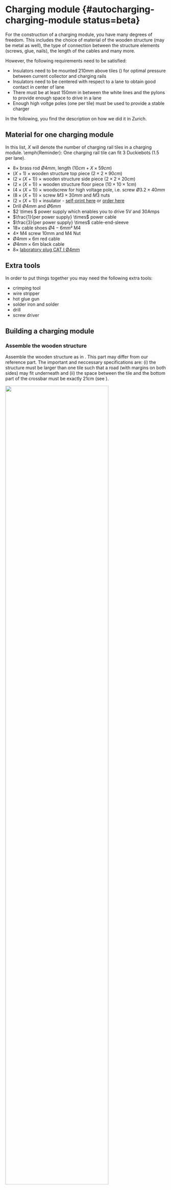 # Charging module {#autocharging-charging-module status=beta}

For the construction of a charging module, you have many degrees of freedom. This includes the choice of material of the wooden structure (may be metal as well), the type of connection between the structure elements (screws, glue, nails), the length of the cables and many more.

However, the following requirements need to be satisfied:

* Insulators need to be mounted $210mm$ above tiles ([](#fig:hv_pole_drawing)) for optimal pressure between current collector and charging rails
* Insulators need to be centered with respect to a lane to obtain good contact in center of lane
* There must be at least $150mm$ in between the white lines and the pylons to provide enough space to drive in a lane
* Enough high voltge poles (one per tile) must be used to provide a stable charger

In the following, you find the description on how we did it in Zurich.


## Material for one charging module

In this list, $X$ will denote the number of charging rail tiles in a charging module. \emph{Reminder}: One charging rail tile can fit $3$ Duckiebots ($1.5$ per lane).

* $8 \times$ brass rod $Ø4mm$, length ($10cm + X \times 59cm$)
* $(X + 1)$ $\times$ wooden structure top piece ($2 \times 2 \times 90cm$)
* $(2 \times (X + 1))$ $\times$ wooden structure side piece ($2 \times 2 \times 20cm$)
* $(2 \times (X + 1))$ $\times$ wooden structure floor piece ($10 \times 10 \times 1cm$)
* $(4 \times (X + 1))$ $\times$ woodscrew for high voltage pole, i.e. screw $Ø3.2 \times 40mm$
* $(8 \times (X + 1))$ $\times$ screw $M3 \times 30mm$ and $M3$ nuts
* $(2 \times (X + 1))$ $\times$ insulator - [self-print here](https://www.thingiverse.com/thing:2996297/files) or [order here](https://www.shapeways.com/product/QN3HP9EAH/megacity-insulator)
* Drill $Ø4mm$ and $Ø6mm$
* $2 \times $ power supply which enables you to drive 5V and 30Amps
* $\frac{1}{per power supply} \times$ power cable
* $\frac{3}{per power supply} \times$ cable-end-sleeve
* $18 \times$ cable shoes $Ø4-6mm²$ M4
* $4 \times$ M4 screw 10mm and M4 Nut
* $Ø4mm \times 6m$ red cable
* $Ø4mm \times 6m$ black cable
* $8 \times$ [laboratory plug CAT I Ø4mm](https://www.distrelec.ch/en/p/14048007)

## Extra tools
In order to put things together you may need the following extra tools:

* crimping tool
* wire stripper
* hot glue gun
* solder iron and solder
* drill
* screw driver


## Building a charging module


### Assemble the wooden structure

Assemble the wooden structure as in [](#fig:assembled_wooden_struc). This part may differ from our reference part. The important and neccessary specifications are: (i) the structure must be larger than one tile such that a road (with margins on both sides) may fit underneath and (ii) the space between the tile and the bottom part of the crossbar must be exactly 21cm (see [](#fig:hv_pole_drawing)).

<div figure-id="fig:assembled_wooden_struc">
<img src="images/assembled_wooden_struc.jpg" style="width: 80%"/>
<figcaption>
An assembled wodden structure.
</figcaption>
</div>


### Prepare for mounting the insulators

Make sure you have the parts ready seen in [](#fig:assembly_hv_pole).

<div figure-id="fig:assembly_hv_pole">
<img src="images/assembly_hv_pole.jpg" style="width: 80%"/>
<figcaption>
Parts needed to prepare and assemble a high voltage pole.
</figcaption>
</div>

### Drill the holes

Drill 3mm holes such that the insulators will be centered after mounting, seen in [](#fig:hv_pole_drawing)

<div figure-id="fig:hv_pole_drawing">
<img src="images/hv_pole_drawing.png" style="width: 80%"/>
<figcaption>
2D sketch of a high voltage pole.
</figcaption>
</div>

The 6mm holes (depth roughly 5mm) are optional and act as a hideout for the screw heads. The resulting holes should look like [](#fig:drilling_hole_hv_pole).

<div figure-id="fig:drilling_hole_hv_pole">
<img src="images/drilling_hole_hv_pole.jpg" style="width: 80%"/>
<figcaption>
Drilled holes.
</figcaption>
</div>

### Mount the insulator

Mount the insulator 3D prints as seen in [](#fig:assembled_insulator) and [](#fig:hidden_screw).

<div figure-id="fig:assembled_insulator">
<img src="images/assembled_insulator.jpg" style="width: 80%"/>
<figcaption>
The assembled insulator.
</figcaption>
</div>

<div figure-id="fig:hidden_screw">
<img src="images/hidden_screw.jpg" style="width: 80%"/>
<figcaption>
How the screw head is hidden.
</figcaption>
</div>


### Fix the high voltage poles to tiles

Use double-sided tape to mount the high voltage poles to the tiles ([](#fig:glued_wooden_structure)). Make sure that the high voltage poles are aligned throughout the whole charging module.

\emph{Optional}: you could also use hot glue instead of double-sided tape.


### Bend brass rails and mount them

Bend the charging rails 5cm on both sides (in the same direction) to ensure that Duckiebots do not get stuck when arriving at the charging rail tiles ([](#fig:glued_wooden_structure)).

Then, clip the brass rails into the insulators.

<div figure-id="fig:glued_wooden_structure">
<img src="images/glued_wooden_structure.jpg" style="width: 100%"/>
<figcaption>
Glued high voltage poles with clipped in charging rails.
</figcaption>
</div>

### Solder laboratory plugs

Strip the insulation of the four red and four black cables on both sides with a wire stripper off. Then solder four red and four black cables each to a laboratory plug as seen in [](#fig:soldered_plugs). These cables should be approximately 20-25cm long.

<div figure-id="fig:soldered_plugs">
<img src="images/soldered_plugs.jpg" style="width: 100%"/>
<figcaption>
Soldered laboratory plugs to the cables.
</figcaption>
</div>

### Attach cable shoes
In order to crimp a cable shoe onto a cable, you need the following things which you can see in [](#fig:crimping_tools).

<div figure-id="fig:crimping_tools">
<img src="images/crimping.jpg" style="width: 100%"/>
<figcaption>
Crimping tool with a cable and a cable shoe M4 $Ø4-6mm²$.
</figcaption>
</div>

First put the cable shoe onto the uninsulated cable such that it looks as in [](#fig:attached_crimped_cable). Then take the crimping tool, put the cable inside the yellow hole and press the cable shoe on it.

<div figure-id="fig:attached_crimped_cable">
<img src="images/crimped_cable.jpg" style="width: 100%"/>
<figcaption>
Crimped cable with a cable shoe.
</figcaption>
</div>

### Connect the cable to the power supply
Mount a cable shoe $Ø4-6mm²$ with a crimping tool on the other side of these cables you have soldered. Then connect two red and two black cables respectively together with another cable shoe with a M4 screw and a M4 nut as seen in [](#fig:connected_cables). Then connect to the third cable shoe the corresponding red/black cable which will go towards the power supply. This third cable should be long enough to reach the power supply. Also attach to the end of the third cable a cable shoe.

<div figure-id="fig:connected_cables">
<img src="images/cable_shoe_connection.jpg" style="width: 100%"/>
<figcaption>
Connection of the cables to the rails.
</figcaption>
</div>

### Plug the soldered laboratory plug cable to the brass rail
 Connect the laboratory plugs to the bended ends of the charging rails as seen in [](#fig:mounted_plugs). The cables of the brass rods must be polarized as seen in [](#fig:polarity_graph). Make sure that you connect the four rods on the left to one power supply and another four rods on the right to the other power supply.


<div figure-id="fig:mounted_plugs">
<img src="images/mounted_plugs.jpg" style="width: 100%"/>
<figcaption>
Connection between cables of power supply and charging rails.
</figcaption>
</div>


<div figure-id="fig:polarity_graph">
<img src="images/polarity_graph.png" style="width: 100%"/>
<figcaption>
The polarities of the brass rods.
</figcaption>
</div>

### Prepare the power cable for the power supply
Take the power cable [](#fig:pow_kabel) and strip the isolation off. Then attach a cable-end-sleeve with the crimping tool as seen in [](#fig:power_cable). Then connect the prepared cable to the power supply exactly as it is shown in [](#fig:attached_power_cable).

Note:
**It is important that ground, phase and neutral phase is connected the right way, so the colors need to match**.
<div figure-id="fig:pow_kabel">
<img src="images/powercable.jpg" style="width: 100%"/>
<figcaption>
A power cable.
</figcaption>
</div>

<p float="left">
<div figure-id="fig:power_cable">
<img src="images/power_cable.jpg" style="width: 100%"/>
<figcaption>
One end of the power cable before and after.
</figcaption>
</div>

<div figure-id="fig:attached_power_cable">
<img src="images/attached_power_cable.jpg" style="width: 100%"/>
<figcaption>
Attached power cable to the power supply.
</figcaption>
</div>
</p>

### Attach to power source
Connect the power supply to the rails. Red cable to V+ and black cable to V- as shown in [](#fig:powersupply). Make also a connection between the two power supplies ground, in order to have a common ground.

<div figure-id="fig:powersupply">
<img src="images/powersupply_attach.jpg" style="width: 80%"/>
<figcaption>
The connected power supply.
</figcaption>
</div>

### Adjust the output voltage of the power source
Turn on the power supply by plugging in the power cable. There is a voltage regulator - the plastic screw - (see [](#fig:powersupply)) next to the V+ connection - there you can adjust the voltage. Take a screw driver and a multimeter and measure the Voltage across V+ and V-. The Voltage should be adjusted to 5.5V.

### Test your setup

Place an assemblied Duckiebot [](#fig:result_cc) which is capable of charging underneath the charging rails, turn on the power supplies and see if the battery is going to charge.
